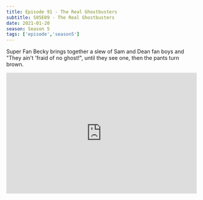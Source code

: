 ```yaml
---
title: Episode 91 - The Real Ghostbusters
subtitle: S05E09 - The Real Ghostbusters
date: 2021-01-20
season: Season 5
tags: ['episode','season5']
---
```


Super Fan Becky brings together a slew of Sam and Dean fan boys and "They ain't 'fraid of no ghost!", until they see one, then the pants turn brown.

<iframe src="https://cast.rocks/player/27557/Supernatural-91-The-Real-Ghostbusters.mp3?episodeTitle=Episode%2091%20-%20The%20Real%20Ghostbusters&podcastTitle=Couple%20of%20Idjits&episodeDate=January%2021st%2C%202021&imageURL=https%3A%2F%2Fcast.rocks%2Fhosting%2F27557%2Ffeeds%2FCAURZ.jpg" style="border: none; min-height: 265px; max-height: 320px; max-width: 558px; min-width: 270px; width: 100%; height: 100%;" scrollbars="no"></iframe>

